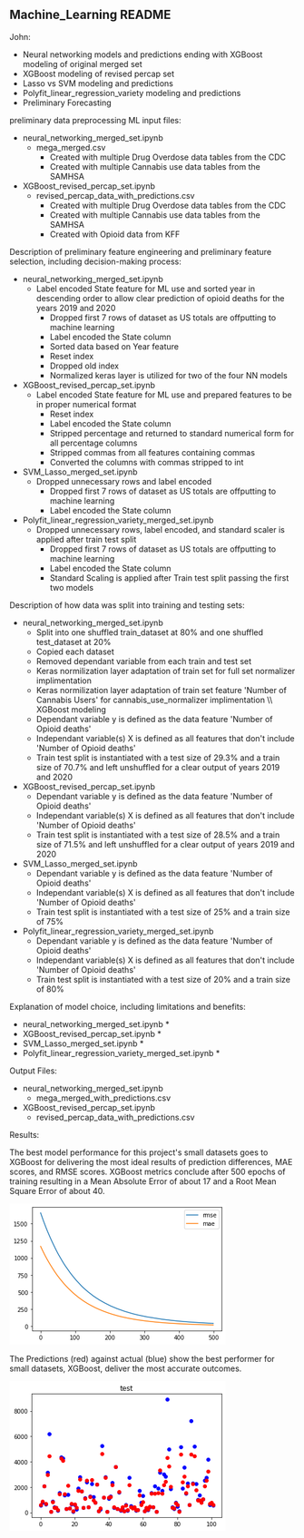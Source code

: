 ## Machine_Learning README

John:
- Neural networking models and predictions ending with XGBoost modeling of original merged set
- XGBoost modeling of revised percap set
- Lasso vs SVM modeling and predictions
- Polyfit_linear_regression_variety modeling and predictions
- Preliminary Forecasting 


preliminary data preprocessing ML input files:

* neural_networking_merged_set.ipynb
   * mega_merged.csv
      * Created with multiple Drug Overdose data tables from the CDC
      * Created with multiple Cannabis use data tables from the SAMHSA
* XGBoost_revised_percap_set.ipynb
   * revised_percap_data_with_predictions.csv
      * Created with multiple Drug Overdose data tables from the CDC
      * Created with multiple Cannabis use data tables from the SAMHSA
      * Created with Opioid data from KFF

Description of preliminary feature engineering and preliminary feature selection, including decision-making process: 

* neural_networking_merged_set.ipynb
   * Label encoded State feature for ML use and sorted year in descending order to allow clear prediction of opioid deaths for the years 2019 and 2020
      * Dropped first 7 rows of dataset as US totals are offputting to machine learning
      * Label encoded the State column
      * Sorted data based on Year feature
      * Reset index
      * Dropped old index
      * Normalized keras layer is utilized for two of the four NN models
* XGBoost_revised_percap_set.ipynb
   * Label encoded State feature for ML use and prepared features to be in proper numerical format
      * Reset index
      * Label encoded the State column
      * Stripped percentage and returned to standard numerical form for all percentage columns
      * Stripped commas from all features containing commas
      * Converted the columns with commas stripped to int
* SVM_Lasso_merged_set.ipynb 
   * Dropped unnecessary rows and label encoded
      * Dropped first 7 rows of dataset as US totals are offputting to machine learning
      * Label encoded the State column
* Polyfit_linear_regression_variety_merged_set.ipynb
   * Dropped unnecessary rows, label encoded, and standard scaler is applied after train test split
      * Dropped first 7 rows of dataset as US totals are offputting to machine learning
      * Label encoded the State column
      * Standard Scaling is applied after Train test split passing the first two models

Description of how data was split into training and testing sets:

* neural_networking_merged_set.ipynb
   * Split into one shuffled train_dataset at 80% and one shuffled test_dataset at 20% 
   * Copied each dataset
   * Removed dependant variable from each train and test set
   * Keras normilization layer adaptation of train set for full set normalizer implimentation
   * Keras normilization layer adaptation of train set feature 'Number of Cannabis Users' for cannabis_use_normalizer implimentation
\\\ XGBoost modeling
   * Dependant variable y is defined as the data feature 'Number of Opioid deaths' 
   * Independant variable(s) X is defined as all features that don't include 'Number of Opioid deaths' 
   * Train test split is instantiated with a test size of 29.3% and a train size of 70.7% and left unshuffled for a clear output of years 2019 and 2020
* XGBoost_revised_percap_set.ipynb   
   * Dependant variable y is defined as the data feature 'Number of Opioid deaths' 
   * Independant variable(s) X is defined as all features that don't include 'Number of Opioid deaths' 
   * Train test split is instantiated with a test size of 28.5% and a train size of 71.5% and left unshuffled for a clear output of years 2019 and 2020
* SVM_Lasso_merged_set.ipynb 
   * Dependant variable y is defined as the data feature 'Number of Opioid deaths' 
   * Independant variable(s) X is defined as all features that don't include 'Number of Opioid deaths' 
   * Train test split is instantiated with a test size of 25% and a train size of 75%
* Polyfit_linear_regression_variety_merged_set.ipynb
   * Dependant variable y is defined as the data feature 'Number of Opioid deaths' 
   * Independant variable(s) X is defined as all features that don't include 'Number of Opioid deaths' 
   * Train test split is instantiated with a test size of 20% and a train size of 80%

Explanation of model choice, including limitations and benefits:

* neural_networking_merged_set.ipynb
   *
* XGBoost_revised_percap_set.ipynb
   * 
* SVM_Lasso_merged_set.ipynb 
   *
* Polyfit_linear_regression_variety_merged_set.ipynb
   *


Output Files:

* neural_networking_merged_set.ipynb
   * mega_merged_with_predictions.csv
* XGBoost_revised_percap_set.ipynb
   * revised_percap_data_with_predictions.csv



Results:

The best model performance for this project's small datasets goes to XGBoost for delivering the most ideal results of prediction differences, MAE scores, and RMSE scores. XGBoost metrics conclude after 500 epochs of training resulting in a Mean Absolute Error of about 17 and a Root Mean Square Error of about 40.

![alt text](Resources/XGBoost_score_improvement.png) 

The Predictions (red) against actual (blue) show the best performer for small datasets, XGBoost, deliver the most accurate outcomes.

![alt text](Resources/predictions_against_actual_plot.png) 
    